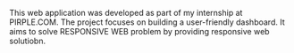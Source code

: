 This web application was developed as part of my internship at PIRPLE.COM. 
The project focuses on building a user-friendly dashboard.
 It aims to solve RESPONSIVE WEB problem  by providing responsive web solutiobn.
